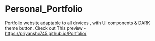 # Personal_Portfolio
Portfolio website adaptable to all devices , with UI components &amp; DARK theme button.
Check out This preview - https://priyanshu745.github.io/Portfolio/
